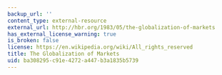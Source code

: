 ```yaml
---
backup_url: ''
content_type: external-resource
external_url: http://hbr.org/1983/05/the-globalization-of-markets
has_external_license_warning: true
is_broken: false
license: https://en.wikipedia.org/wiki/All_rights_reserved
title: The Globalization of Markets
uid: ba308295-c91e-4272-a447-b3a1835b5739
---
```


